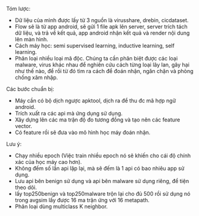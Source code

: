 Tóm lược:
- Dữ liệu của mình được lấy từ 3 nguồn là virusshare, drebin, cicdataset.
- Flow sẽ là từ app android, sẽ gửi 1 file apk lên server, server trích tách dữ liệu, và trả về kết quả, app android nhận kết quả và render nội dung lên màn hình.
- Cách máy học: semi supervised learning, inductive learning, self learning.
- Phân loại nhiều loại mã độc. Chúng ta cần phân biệt được các loại malware, virus khác nhau để nghiên cứu cách từng loại lây lan, gây hại như thế nào, để rồi từ đó tìm ra cách để đoán nhận, ngăn chặn và phòng chống xâm nhập.

Các bước chuẩn bị:
- Máy cần có bộ dịch ngược apktool, dịch ra để thu đc mã hợp ngữ android.
- Trích xuất ra các api mà ứng dụng sử dụng.
- Xây dựng lên các ma trận độ đo tương đồng và tạo nên các feature vector.
- Có feature rồi sẽ đưa vào mô hình học máy đoán nhận.

Lưu ý:
- Chạy nhiều epoch (Việc train nhiều epoch nó sẽ khiến cho cái độ chính xác của học máy cao hơn).
- Không đếm số lần api lặp lại, mà sẽ đếm là 1 api có bao nhiêu app sử dụng.
- Lưu api bên benign sử dụng và api bên malware sử dụng riêng, để tiện theo dõi.
- lấy top250benign và top250malware trộn lại cho đủ 500 rồi sử dụng nó trong avgsim lấy được 16 ma trận ứng với 16 metapath.
- Phân loại dùng multiclass K neighbor.
